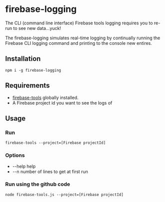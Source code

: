 # firebase-logging

The CLI (command line interface) Firebase tools logging requires you to re-run to see new data...yuck!

The firebase-logging simulates real-time logging by continually running the Firebase CLI logging command and printing to the console new entires.

## Installation

`npm i -g firebase-logging`

## Requirements

- [firebase-tools](https://www.npmjs.com/package/firebase-tools) globally installed.
- A Firebase project id you want to see the logs of

## Usage

### Run

`firebase-tools --project=[Firebase projectId]`

### Options

- --help     help
- --n        number of lines to get at first run

### Run using the github code

`node firebase-tools.js --project=[Firebase projectId]`

